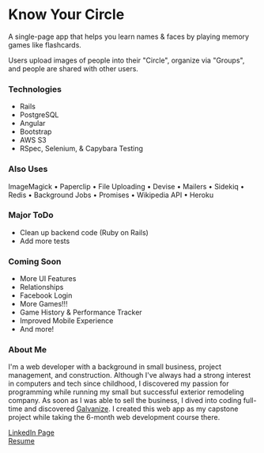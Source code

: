 # Know Your Circle

A single-page app that helps you learn names & faces by playing memory games like flashcards.

Users upload images of people into their "Circle", organize via "Groups", and people are shared with other users.

### Technologies

- Rails
- PostgreSQL
- Angular
- Bootstrap
- AWS S3
- RSpec, Selenium, & Capybara Testing

### Also Uses

ImageMagick • Paperclip • File Uploading • Devise • Mailers • Sidekiq • Redis • Background Jobs • Promises • Wikipedia API • Heroku

### Major ToDo

- Clean up backend code (Ruby on Rails)
- Add more tests

### Coming Soon

- More UI Features
- Relationships
- Facebook Login
- More Games!!!
- Game History & Performance Tracker
- Improved Mobile Experience
- And more!

### About Me

I'm a web developer with a background in small business, project management, and construction. Although I've always had a strong interest in computers and tech since childhood, I discovered my passion for programming while running my small but successful exterior remodeling company. As soon as I was able to sell the business, I dived into coding full-time and discovered <a href="http://www.galvanize.com/courses/full-stack/" target="\_blank">Galvanize</a>. I created this web app as my capstone project while taking the 6-month web development course there.

<a href="www.linkedin.com/in/dgempler" target="\_blank">LinkedIn Page</a>
<br />
<a href="https://resume.creddle.io/resume/6cdx6umyc02" target="\_blank">Resume</a>
